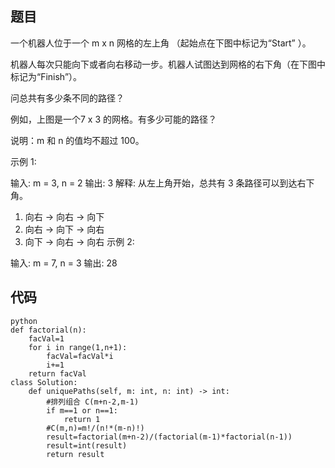 ## 题目
一个机器人位于一个 m x n 网格的左上角 （起始点在下图中标记为“Start” ）。

机器人每次只能向下或者向右移动一步。机器人试图达到网格的右下角（在下图中标记为“Finish”）。

问总共有多少条不同的路径？



例如，上图是一个7 x 3 的网格。有多少可能的路径？

说明：m 和 n 的值均不超过 100。

示例 1:

输入: m = 3, n = 2
输出: 3
解释:
从左上角开始，总共有 3 条路径可以到达右下角。
1. 向右 -> 向右 -> 向下
2. 向右 -> 向下 -> 向右
3. 向下 -> 向右 -> 向右
示例 2:

输入: m = 7, n = 3
输出: 28

## 代码

```
python
def factorial(n):
    facVal=1
    for i in range(1,n+1):
        facVal=facVal*i
        i+=1
    return facVal
class Solution:
    def uniquePaths(self, m: int, n: int) -> int:
        #排列组合 C(m+n-2,m-1)
        if m==1 or n==1:
            return 1
        #C(m,n)=m!/(n!*(m-n)!)
        result=factorial(m+n-2)/(factorial(m-1)*factorial(n-1))
        result=int(result)
        return result
```
